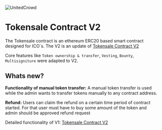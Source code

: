 ![UnitedCrowd](https://staging.unitedcrowd.com/github/uc-Logos-gr-l.jpg)
# Tokensale Contract V2
The Tokensale contract is an ethereum ERC20 based smart contract designed for ICO´s. The V2 is an update of 
[Tokensale Contract V2](https://github.com/UnitedCrowd/tokensale-contract-v1)

Core features like `Token ownership & transfer`, `Vesting`, `Bounty`, `Multisigniture` were adapted to V2.

## Whats new?
**Functionality of manual token transfer:**
A manual token transfer is used while the admin wants to transfer tokens manually to any contract address.

**Refund:**
Users can claim the refund on a certain time period of contract started.
For that user must have to buy some amount of the token and admin should be approved refund request

Detailed functionality of V1: [Tokensale Contract V2](https://github.com/UnitedCrowd/tokensale-contract-v1)
